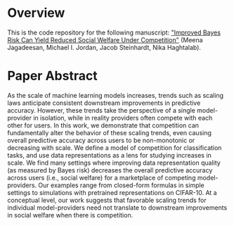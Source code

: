 # Overview
This is the code repository for the following manuscript: ["Improved Bayes Risk Can Yield Reduced Social Welfare Under Competition"](https://arxiv.org/abs/2306.14670) (Meena Jagadeesan, Michael I. Jordan, Jacob Steinhardt, Nika Haghtalab). 

# Paper Abstract
As the scale of machine learning models increases, trends such as scaling laws anticipate consistent downstream improvements in predictive accuracy. However, these trends take the perspective of a single model-provider in isolation, while in reality providers often compete with each other for users. In this work, we demonstrate that competition can fundamentally alter the behavior of these scaling trends, even causing overall predictive accuracy across users to be non-monotonic or decreasing with scale. We define a model of competition for classification tasks, and use data representations as a lens for studying increases in scale. We find many settings where improving data representation quality (as measured by Bayes risk) decreases the overall predictive accuracy across users (i.e., social welfare) for a marketplace of competing model-providers. Our examples range from closed-form formulas in simple settings to simulations with pretrained representations on CIFAR-10. At a conceptual level, our work suggests that favorable scaling trends for individual model-providers need not translate to downstream improvements in social welfare when there is competition.
